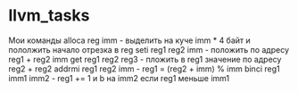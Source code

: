 # llvm_tasks
Мои команды
alloca reg imm - выделить на куче imm * 4 байт и пололжить начало отрезка в reg
seti reg1 reg2 imm - положить по адресу reg1 + reg2 imm
get reg1 reg2 reg3 - пложить в reg1 значение по адресу reg2 + reg2
addrmi reg1 reg2 imm - reg1 = (reg2 + imm) % imm
binci reg1 imm1 imm2 - reg1 += 1 и b на imm2 если reg1 меньше imm1
